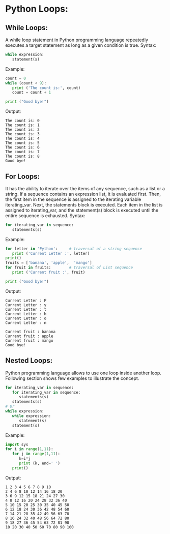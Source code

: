 # Python Loops:

## While Loops:
A while loop statement in Python programming language repeatedly executes a target statement as long as a given condition is true.
Syntax:
```python
while expression:
   statement(s)
```
Example:
```python
count = 0
while (count < 9):
   print ('The count is:', count)
   count = count + 1

print ("Good bye!")
```
Output:
```
The count is: 0
The count is: 1
The count is: 2
The count is: 3
The count is: 4
The count is: 5
The count is: 6
The count is: 7
The count is: 8
Good bye!
```

## For Loops:
It has the ability to iterate over the items of any sequence, such as a list or a string. If a sequence contains an expression list, it is evaluated first. Then, the first item in the sequence is assigned to the iterating variable iterating_var. Next, the statements block is executed. Each item in the list is assigned to iterating_var, and the statement(s) block is executed until the entire sequence is exhausted.
Syntax:
```python
for iterating_var in sequence:
   statements(s)
```
Example:
```python
for letter in 'Python':     # traversal of a string sequence
   print ('Current Letter :', letter)
print()
fruits = ['banana', 'apple',  'mango']
for fruit in fruits:        # traversal of List sequence
   print ('Current fruit :', fruit)

print ("Good bye!")
```
Output:
```
Current Letter : P
Current Letter : y
Current Letter : t
Current Letter : h
Current Letter : o
Current Letter : n

Current fruit : banana
Current fruit : apple
Current fruit : mango
Good bye!
```

## Nested Loops:
Python programming language allows to use one loop inside another loop. Following section shows few examples to illustrate the concept.
```python
for iterating_var in sequence:
   for iterating_var in sequence:
      statements(s)
   statements(s)
# Or
while expression:
   while expression:
      statement(s)
   statement(s)
```
Example:
```python
import sys
for i in range(1,11):
   for j in range(1,11):
      k=i*j
      print (k, end=' ')
   print()
```
Output:
```
1 2 3 4 5 6 7 8 9 10
2 4 6 8 10 12 14 16 18 20
3 6 9 12 15 18 21 24 27 30
4 8 12 16 20 24 28 32 36 40
5 10 15 20 25 30 35 40 45 50
6 12 18 24 30 36 42 48 54 60
7 14 21 28 35 42 49 56 63 70
8 16 24 32 40 48 56 64 72 80
9 18 27 36 45 54 63 72 81 90
10 20 30 40 50 60 70 80 90 100
```
